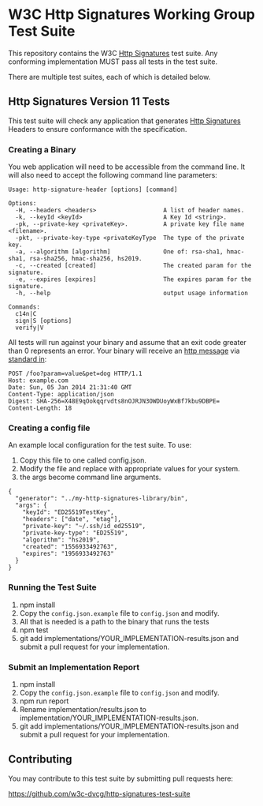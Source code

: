 # W3C Http Signatures Working Group Test Suite

This repository contains the W3C
[Http Signatures](https://tools.ietf.org/html/draft-cavage-http-signatures-11) test suite.
Any conforming implementation MUST pass all tests in the test suite.

There are multiple test suites, each of which is detailed below.

## Http Signatures Version 11 Tests

This test suite will check any application that generates [Http Signatures](hhttps://tools.ietf.org/html/draft-cavage-http-signatures-11) Headers to
ensure conformance with the specification.


### Creating a Binary
You web application will need to be accessible from the command line.
It will also need to accept the following command line parameters:

```
Usage: http-signature-header [options] [command]

Options:
  -H, --headers <headers>                   A list of header names.
  -k, --keyId <keyId>                       A Key Id <string>.
  -pk, --private-key <privateKey>.          A private key file name <filename>.
  -pkt, --private-key-type <privateKeyType  The type of the private key.
  -a, --algorithm [algorithm]               One of: rsa-sha1, hmac-sha1, rsa-sha256, hmac-sha256, hs2019.
  -c, --created [created]                   The created param for the signature.
  -e, --expires [expires]                   The expires param for the signature.
  -h, --help                                output usage information

Commands:
  c14n|C
  sign|S [options]
  verify|V
```
All tests will run against your binary and assume that an exit code greater
than 0 represents an error.
Your binary will receive an [http message](https://developer.mozilla.org/en-US/docs/Web/HTTP/Messages) via [standard in](https://en.wikipedia.org/wiki/Standard_streams):

```
POST /foo?param=value&pet=dog HTTP/1.1
Host: example.com
Date: Sun, 05 Jan 2014 21:31:40 GMT
Content-Type: application/json
Digest: SHA-256=X48E9qOokqqrvdts8nOJRJN3OWDUoyWxBf7kbu9DBPE=
Content-Length: 18
```

### Creating a config file
An example local configuration for the test suite. To use:

1. Copy this file to one called config.json.
2. Modify the file and replace with appropriate values for your system.
3. the args become command line arguments.

```
{
  "generator": "../my-http-signatures-library/bin",
  "args": {
    "keyId": "ED25519TestKey",
    "headers": ["date", "etag"],
    "private-key": "~/.ssh/id_ed25519",
    "private-key-type": "ED25519",
    "algorithm": "hs2019",
    "created": "1556933492763",
    "expires": "1956933492763"
  }
}
```

### Running the Test Suite

1. npm install
2. Copy the `config.json.example` file to `config.json` and modify.
3. All that is needed is a path to the binary that runs the tests
4. npm test
5. git add implementations/YOUR_IMPLEMENTATION-results.json and submit a
    pull request for your implementation.

### Submit an Implementation Report

1. npm install
2. Copy the `config.json.example` file to `config.json` and modify.
3. npm run report
4. Rename implementation/results.json to
   implementation/YOUR_IMPLEMENTATION-results.json.
5. git add implementations/YOUR_IMPLEMENTATION-results.json and submit a
   pull request for your implementation.

## Contributing

You may contribute to this test suite by submitting pull requests here:

https://github.com/w3c-dvcg/http-signatures-test-suite
